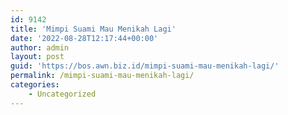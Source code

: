 ```yaml
---
id: 9142
title: 'Mimpi Suami Mau Menikah Lagi'
date: '2022-08-28T12:17:44+00:00'
author: admin
layout: post
guid: 'https://bos.awn.biz.id/mimpi-suami-mau-menikah-lagi/'
permalink: /mimpi-suami-mau-menikah-lagi/
categories:
    - Uncategorized
---
```


